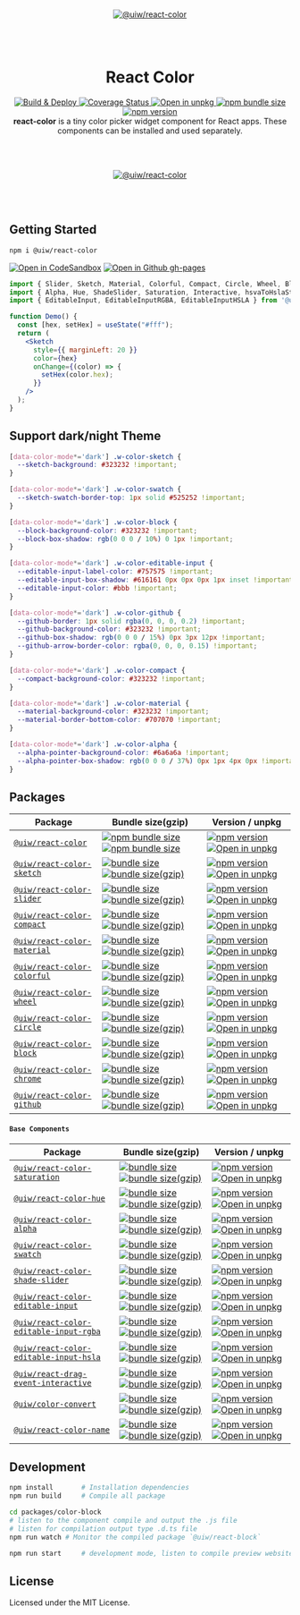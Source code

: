 <!--rehype:ignore:start-->
<br/><br/><br/>
<p align="center">
  <a title="React Color" href="https://uiwjs.github.io/react-color/">
    <img src="https://github.com/uiwjs/react-color/assets/1680273/da32cf40-46fa-4da8-bd8e-fe6ad2ce3b1f" alt="@uiw/react-color" />
  </a>
</p>
<br/><br/>

<h1 align="center">React Color</h1>


<!--rehype:ignore:end-->

<div align="center">
  <a href="https://github.com/uiwjs/react-color/actions/workflows/ci.yml">
    <img alt="Build & Deploy" src="https://github.com/uiwjs/react-color/actions/workflows/ci.yml/badge.svg" />
  </a>
  <a href="https://uiwjs.github.io/react-color/coverage/lcov-report/">
    <img alt="Coverage Status" src="https://uiwjs.github.io/react-color/coverage/badges.svg" />
  </a>
  <a href="https://uiwjs.github.io/npm-unpkg/#/pkg/@uiw/react-color/file/README.md">
    <img alt="Open in unpkg" src="https://img.shields.io/badge/Open%20in-unpkg-blue" />
  </a>
  <a href="https://bundlephobia.com/package/@uiw/react-color">
    <img alt="npm bundle size" src="https://img.shields.io/bundlephobia/minzip/@uiw/react-color" />
  </a>
  <a href="https://www.npmjs.com/package/@uiw/react-color">
    <img alt="npm version" src="https://img.shields.io/npm/v/@uiw/react-color.svg" />
  </a>
</div>

<div align="center">
  <strong>react-color</strong> is a tiny color picker widget component for React apps. These components can be installed and used separately.
</div>

<!--rehype:ignore:start-->
<br/><br/>
<p align="center">
  <a title="React Color" href="https://uiwjs.github.io/react-color/">
    <img src="https://user-images.githubusercontent.com/1680273/126048210-964aa087-8641-428e-a4e4-67cdca812159.png" alt="@uiw/react-color" />
  </a>
</p>
<br/><br/>

<!--rehype:ignore:end-->

## Getting Started

```bash
npm i @uiw/react-color
```

[![Open in CodeSandbox](https://img.shields.io/badge/Open%20in-CodeSandbox-blue?logo=codesandbox)](https://codesandbox.io/embed/react-color-example-rev1n?fontsize=14&hidenavigation=1&theme=dark) [![Open in Github gh-pages](https://img.shields.io/badge/Open%20In-Github%20gh--pages-blue?logo=github)](https://uiwjs.github.io/react-color/)

```jsx
import { Slider, Sketch, Material, Colorful, Compact, Circle, Wheel, Block, Github, Chrome } from '@uiw/react-color';
import { Alpha, Hue, ShadeSlider, Saturation, Interactive, hsvaToHslaString } from '@uiw/react-color';
import { EditableInput, EditableInputRGBA, EditableInputHSLA } from '@uiw/react-color';

function Demo() {
  const [hex, setHex] = useState("#fff");
  return (
    <Sketch
      style={{ marginLeft: 20 }}
      color={hex}
      onChange={(color) => {
        setHex(color.hex);
      }}
    />
  );
}
```

## Support dark/night Theme

```css
[data-color-mode*='dark'] .w-color-sketch {
  --sketch-background: #323232 !important;
}

[data-color-mode*='dark'] .w-color-swatch {
  --sketch-swatch-border-top: 1px solid #525252 !important;
}

[data-color-mode*='dark'] .w-color-block {
  --block-background-color: #323232 !important;
  --block-box-shadow: rgb(0 0 0 / 10%) 0 1px !important;
}

[data-color-mode*='dark'] .w-color-editable-input {
  --editable-input-label-color: #757575 !important;
  --editable-input-box-shadow: #616161 0px 0px 0px 1px inset !important;
  --editable-input-color: #bbb !important;
}

[data-color-mode*='dark'] .w-color-github {
  --github-border: 1px solid rgba(0, 0, 0, 0.2) !important;
  --github-background-color: #323232 !important;
  --github-box-shadow: rgb(0 0 0 / 15%) 0px 3px 12px !important;
  --github-arrow-border-color: rgba(0, 0, 0, 0.15) !important;
}

[data-color-mode*='dark'] .w-color-compact {
  --compact-background-color: #323232 !important;
}

[data-color-mode*='dark'] .w-color-material {
  --material-background-color: #323232 !important;
  --material-border-bottom-color: #707070 !important;
}

[data-color-mode*='dark'] .w-color-alpha {
  --alpha-pointer-background-color: #6a6a6a !important;
  --alpha-pointer-box-shadow: rgb(0 0 0 / 37%) 0px 1px 4px 0px !important;
}
```

## Packages

Package | Bundle size(gzip) | Version / unpkg
----- | ----- | ----
[`@uiw/react-color`](https://uiwjs.github.io/react-color/) | [![npm bundle size](https://img.shields.io/bundlephobia/min/@uiw/react-color?color=3789D6&label=)](https://bundlephobia.com/package/@uiw/react-color) [![npm bundle size](https://img.shields.io/bundlephobia/minzip/@uiw/react-color?color=6ead0a&label=)](https://bundlephobia.com/package/@uiw/react-color) |  [![npm version](https://img.shields.io/npm/v/@uiw/react-color.svg)](https://www.npmjs.com/package/@uiw/react-color) [![Open in unpkg](https://img.shields.io/badge/Open%20in-unpkg-blue)](https://uiwjs.github.io/npm-unpkg/#/pkg/@uiw/react-color/file/README.md)
[`@uiw/react-color-sketch`](https://uiwjs.github.io/react-color/#/sketch) | [![bundle size](https://img.shields.io/bundlephobia/min/@uiw/react-color-sketch?color=3789D6&label=)](https://bundlephobia.com/package/@uiw/react-color-sketch) [![bundle size(gzip)](https://img.shields.io/bundlephobia/minzip/@uiw/react-color-sketch?color=6ead0a&label=)](https://bundlephobia.com/package/@uiw/react-color-sketch) | [![npm version](https://img.shields.io/npm/v/@uiw/react-color-sketch.svg)](https://www.npmjs.com/package/@uiw/react-color-sketch) [![Open in unpkg](https://img.shields.io/badge/Open%20in-unpkg-blue)](https://uiwjs.github.io/npm-unpkg/#/pkg/@uiw/react-color-sketch/file/README.md)
[`@uiw/react-color-slider`](https://uiwjs.github.io/react-color/#/slider) | [![bundle size](https://img.shields.io/bundlephobia/min/@uiw/react-color-slider?color=3789D6&label=)](https://bundlephobia.com/package/@uiw/react-color-slider) [![bundle size(gzip)](https://img.shields.io/bundlephobia/minzip/@uiw/react-color-slider?color=6ead0a&label=)](https://bundlephobia.com/package/@uiw/react-color-slider) | [![npm version](https://img.shields.io/npm/v/@uiw/react-color-slider.svg)](https://www.npmjs.com/package/@uiw/react-color-slider) [![Open in unpkg](https://img.shields.io/badge/Open%20in-unpkg-blue)](https://uiwjs.github.io/npm-unpkg/#/pkg/@uiw/react-color-slider/file/README.md)
[`@uiw/react-color-compact`](https://uiwjs.github.io/react-color/#/compact) | [![bundle size](https://img.shields.io/bundlephobia/min/@uiw/react-color-compact?color=3789D6&label=)](https://bundlephobia.com/package/@uiw/react-color-compact) [![bundle size(gzip)](https://img.shields.io/bundlephobia/minzip/@uiw/react-color-compact?color=6ead0a&label=)](https://bundlephobia.com/package/@uiw/react-color-compact) | [![npm version](https://img.shields.io/npm/v/@uiw/react-color-compact.svg)](https://www.npmjs.com/package/@uiw/react-color-compact) [![Open in unpkg](https://img.shields.io/badge/Open%20in-unpkg-blue)](https://uiwjs.github.io/npm-unpkg/#/pkg/@uiw/react-color-compact/file/README.md)
[`@uiw/react-color-material`](https://uiwjs.github.io/react-color/#/material) | [![bundle size](https://img.shields.io/bundlephobia/min/@uiw/react-color-material?color=3789D6&label=)](https://bundlephobia.com/package/@uiw/react-color-material) [![bundle size(gzip)](https://img.shields.io/bundlephobia/minzip/@uiw/react-color-material?color=6ead0a&label=)](https://bundlephobia.com/package/@uiw/react-color-material) | [![npm version](https://img.shields.io/npm/v/@uiw/react-color-material.svg)](https://www.npmjs.com/package/@uiw/react-color-material) [![Open in unpkg](https://img.shields.io/badge/Open%20in-unpkg-blue)](https://uiwjs.github.io/npm-unpkg/#/pkg/@uiw/react-color-material/file/README.md)
[`@uiw/react-color-colorful`](https://uiwjs.github.io/react-color/#/colorful) | [![bundle size](https://img.shields.io/bundlephobia/min/@uiw/react-color-colorful?color=3789D6&label=)](https://bundlephobia.com/package/@uiw/react-color-colorful) [![bundle size(gzip)](https://img.shields.io/bundlephobia/minzip/@uiw/react-color-colorful?color=6ead0a&label=)](https://bundlephobia.com/package/@uiw/react-color-colorful) | [![npm version](https://img.shields.io/npm/v/@uiw/react-color-colorful.svg)](https://www.npmjs.com/package/@uiw/react-color-colorful) [![Open in unpkg](https://img.shields.io/badge/Open%20in-unpkg-blue)](https://uiwjs.github.io/npm-unpkg/#/pkg/@uiw/react-color-colorful/file/README.md)
[`@uiw/react-color-wheel`](https://uiwjs.github.io/react-color/#/wheel) | [![bundle size](https://img.shields.io/bundlephobia/min/@uiw/react-color-wheel?color=3789D6&label=)](https://bundlephobia.com/package/@uiw/react-color-wheel) [![bundle size(gzip)](https://img.shields.io/bundlephobia/minzip/@uiw/react-color-wheel?color=6ead0a&label=)](https://bundlephobia.com/package/@uiw/react-color-wheel) | [![npm version](https://img.shields.io/npm/v/@uiw/react-color-wheel.svg)](https://www.npmjs.com/package/@uiw/react-color-wheel) [![Open in unpkg](https://img.shields.io/badge/Open%20in-unpkg-blue)](https://uiwjs.github.io/npm-unpkg/#/pkg/@uiw/react-color-wheel/file/README.md)
[`@uiw/react-color-circle`](https://uiwjs.github.io/react-color/#/circle) | [![bundle size](https://img.shields.io/bundlephobia/min/@uiw/react-color-circle?color=3789D6&label=)](https://bundlephobia.com/package/@uiw/react-color-circle) [![bundle size(gzip)](https://img.shields.io/bundlephobia/minzip/@uiw/react-color-circle?color=6ead0a&label=)](https://bundlephobia.com/package/@uiw/react-color-circle) | [![npm version](https://img.shields.io/npm/v/@uiw/react-color-circle.svg)](https://www.npmjs.com/package/@uiw/react-color-circle) [![Open in unpkg](https://img.shields.io/badge/Open%20in-unpkg-blue)](https://uiwjs.github.io/npm-unpkg/#/pkg/@uiw/react-color-circle/file/README.md)
[`@uiw/react-color-block`](https://uiwjs.github.io/react-color/#/block) | [![bundle size](https://img.shields.io/bundlephobia/min/@uiw/react-color-block?color=3789D6&label=)](https://bundlephobia.com/package/@uiw/react-color-block) [![bundle size(gzip)](https://img.shields.io/bundlephobia/minzip/@uiw/react-color-block?color=6ead0a&label=)](https://bundlephobia.com/package/@uiw/react-color-block) | [![npm version](https://img.shields.io/npm/v/@uiw/react-color-block.svg)](https://www.npmjs.com/package/@uiw/react-color-block) [![Open in unpkg](https://img.shields.io/badge/Open%20in-unpkg-blue)](https://uiwjs.github.io/npm-unpkg/#/pkg/@uiw/react-color-block/file/README.md)
[`@uiw/react-color-chrome`](https://uiwjs.github.io/react-color/#/chrome) | [![bundle size](https://img.shields.io/bundlephobia/min/@uiw/react-color-chrome?color=3789D6&label=)](https://bundlephobia.com/package/@uiw/react-color-chrome) [![bundle size(gzip)](https://img.shields.io/bundlephobia/minzip/@uiw/react-color-chrome?color=6ead0a&label=)](https://bundlephobia.com/package/@uiw/react-color-chrome) | [![npm version](https://img.shields.io/npm/v/@uiw/react-color-chrome.svg)](https://www.npmjs.com/package/@uiw/react-color-chrome) [![Open in unpkg](https://img.shields.io/badge/Open%20in-unpkg-blue)](https://uiwjs.github.io/npm-unpkg/#/pkg/@uiw/react-color-chrome/file/README.md)
[`@uiw/react-color-github`](https://uiwjs.github.io/react-color/#/github) | [![bundle size](https://img.shields.io/bundlephobia/min/@uiw/react-color-github?color=3789D6&label=)](https://bundlephobia.com/package/@uiw/react-color-github) [![bundle size(gzip)](https://img.shields.io/bundlephobia/minzip/@uiw/react-color-github?color=6ead0a&label=)](https://bundlephobia.com/package/@uiw/react-color-github) | [![npm version](https://img.shields.io/npm/v/@uiw/react-color-github.svg)](https://www.npmjs.com/package/@uiw/react-color-github) [![Open in unpkg](https://img.shields.io/badge/Open%20in-unpkg-blue)](https://uiwjs.github.io/npm-unpkg/#/pkg/@uiw/react-color-github/file/README.md)

#### `Base Components`

Package | Bundle size(gzip) | Version / unpkg
----- | ----- | ----
[`@uiw/react-color-saturation`](https://uiwjs.github.io/react-color/#/saturation) | [![bundle size](https://img.shields.io/bundlephobia/min/@uiw/react-color-saturation?color=3789D6&label=)](https://bundlephobia.com/package/@uiw/react-color-saturation) [![bundle size(gzip)](https://img.shields.io/bundlephobia/minzip/@uiw/react-color-saturation?color=green&label=)](https://bundlephobia.com/package/@uiw/react-color-saturation) | [![npm version](https://img.shields.io/npm/v/@uiw/react-color-saturation.svg)](https://www.npmjs.com/package/@uiw/react-color-saturation) [![Open in unpkg](https://img.shields.io/badge/Open%20in-unpkg-blue)](https://uiwjs.github.io/npm-unpkg/#/pkg/@uiw/react-color-saturation/file/README.md)
[`@uiw/react-color-hue`](https://uiwjs.github.io/react-color/#/hue) | [![bundle size](https://img.shields.io/bundlephobia/min/@uiw/react-color-hue?color=3789D6&label=)](https://bundlephobia.com/package/@uiw/react-color-hue) [![bundle size(gzip)](https://img.shields.io/bundlephobia/minzip/@uiw/react-color-hue?color=6ead0a&label=)](https://bundlephobia.com/package/@uiw/react-color-hue) | [![npm version](https://img.shields.io/npm/v/@uiw/react-color-hue.svg)](https://www.npmjs.com/package/@uiw/react-color-hue) [![Open in unpkg](https://img.shields.io/badge/Open%20in-unpkg-blue)](https://uiwjs.github.io/npm-unpkg/#/pkg/@uiw/react-color-hue/file/README.md)
[`@uiw/react-color-alpha`](https://uiwjs.github.io/react-color/#/alpha) | [![bundle size](https://img.shields.io/bundlephobia/min/@uiw/react-color-alpha?color=3789D6&label=)](https://bundlephobia.com/package/@uiw/react-color-alpha) [![bundle size(gzip)](https://img.shields.io/bundlephobia/minzip/@uiw/react-color-alpha?color=6ead0a&label=)](https://bundlephobia.com/package/@uiw/react-color-alpha) | [![npm version](https://img.shields.io/npm/v/@uiw/react-color-alpha.svg)](https://www.npmjs.com/package/@uiw/react-color-alpha) [![Open in unpkg](https://img.shields.io/badge/Open%20in-unpkg-blue)](https://uiwjs.github.io/npm-unpkg/#/pkg/@uiw/react-color-alpha/file/README.md)
[`@uiw/react-color-swatch`](https://uiwjs.github.io/react-color/#/swatch) | [![bundle size](https://img.shields.io/bundlephobia/min/@uiw/react-color-swatch?color=3789D6&label=)](https://bundlephobia.com/package/@uiw/react-color-swatch) [![bundle size(gzip)](https://img.shields.io/bundlephobia/minzip/@uiw/react-color-swatch?color=6ead0a&label=)](https://bundlephobia.com/package/@uiw/react-color-swatch) | [![npm version](https://img.shields.io/npm/v/@uiw/react-color-swatch.svg)](https://www.npmjs.com/package/@uiw/react-color-swatch) [![Open in unpkg](https://img.shields.io/badge/Open%20in-unpkg-blue)](https://uiwjs.github.io/npm-unpkg/#/pkg/@uiw/react-color-swatch/file/README.md)
[`@uiw/react-color-shade-slider`](https://uiwjs.github.io/react-color/#/shade-slider) | [![bundle size](https://img.shields.io/bundlephobia/min/@uiw/react-color-shade-slider?color=3789D6&label=)](https://bundlephobia.com/package/@uiw/react-color-shade-slider) [![bundle size(gzip)](https://img.shields.io/bundlephobia/minzip/@uiw/react-color-shade-slider?color=6ead0a&label=)](https://bundlephobia.com/package/@uiw/react-color-shade-slider) | [![npm version](https://img.shields.io/npm/v/@uiw/react-color-shade-slider.svg)](https://www.npmjs.com/package/@uiw/react-color-shade-slider) [![Open in unpkg](https://img.shields.io/badge/Open%20in-unpkg-blue)](https://uiwjs.github.io/npm-unpkg/#/pkg/@uiw/react-color-shade-slider/file/README.md)
[`@uiw/react-color-editable-input`](https://uiwjs.github.io/react-color/#/editable-input) | [![bundle size](https://img.shields.io/bundlephobia/min/@uiw/react-color-editable-input?color=3789D6&label=)](https://bundlephobia.com/package/@uiw/react-color-editable-input) [![bundle size(gzip)](https://img.shields.io/bundlephobia/minzip/@uiw/react-color-editable-input?color=6ead0a&label=)](https://bundlephobia.com/package/@uiw/react-color-editable-input) | [![npm version](https://img.shields.io/npm/v/@uiw/react-color-editable-input.svg)](https://www.npmjs.com/package/@uiw/react-color-editable-input) [![Open in unpkg](https://img.shields.io/badge/Open%20in-unpkg-blue)](https://uiwjs.github.io/npm-unpkg/#/pkg/@uiw/react-color-editable-input/file/README.md)
[`@uiw/react-color-editable-input-rgba`](https://uiwjs.github.io/react-color/#/editable-input-rgba) | [![bundle size](https://img.shields.io/bundlephobia/min/@uiw/react-color-editable-input-rgba?color=3789D6&label=)](https://bundlephobia.com/package/@uiw/react-color-editable-input-rgba) [![bundle size(gzip)](https://img.shields.io/bundlephobia/minzip/@uiw/react-color-editable-input-rgba?color=6ead0a&label=)](https://bundlephobia.com/package/@uiw/react-color-editable-input-rgba) | [![npm version](https://img.shields.io/npm/v/@uiw/react-color-editable-input-rgba.svg)](https://www.npmjs.com/package/@uiw/react-color-editable-input-rgba) [![Open in unpkg](https://img.shields.io/badge/Open%20in-unpkg-blue)](https://uiwjs.github.io/npm-unpkg/#/pkg/@uiw/react-color-editable-input-rgba/file/README.md)
[`@uiw/react-color-editable-input-hsla`](https://uiwjs.github.io/react-color/#/editable-input-hsla) | [![bundle size](https://img.shields.io/bundlephobia/min/@uiw/react-color-editable-input-hsla?color=3789D6&label=)](https://bundlephobia.com/package/@uiw/react-color-editable-input-hsla) [![bundle size(gzip)](https://img.shields.io/bundlephobia/minzip/@uiw/react-color-editable-input-hsla?color=6ead0a&label=)](https://bundlephobia.com/package/@uiw/react-color-editable-input-hsla) | [![npm version](https://img.shields.io/npm/v/@uiw/react-color-editable-input-hsla.svg)](https://www.npmjs.com/package/@uiw/react-color-editable-input-hsla) [![Open in unpkg](https://img.shields.io/badge/Open%20in-unpkg-blue)](https://uiwjs.github.io/npm-unpkg/#/pkg/@uiw/react-color-editable-input-hsla/file/README.md)
[`@uiw/react-drag-event-interactive`](https://uiwjs.github.io/react-color/#/drag-event-interactive) | [![bundle size](https://img.shields.io/bundlephobia/min/@uiw/react-drag-event-interactive?color=3789D6&label=)](https://bundlephobia.com/package/@uiw/react-drag-event-interactive) [![bundle size(gzip)](https://img.shields.io/bundlephobia/minzip/@uiw/react-drag-event-interactive?color=6ead0a&label=)](https://bundlephobia.com/package/@uiw/react-drag-event-interactive) | [![npm version](https://img.shields.io/npm/v/@uiw/react-drag-event-interactive.svg)](https://www.npmjs.com/package/@uiw/react-drag-event-interactive) [![Open in unpkg](https://img.shields.io/badge/Open%20in-unpkg-blue)](https://uiwjs.github.io/npm-unpkg/#/pkg/@uiw/react-drag-event-interactive/file/README.md)
[`@uiw/color-convert`](https://uiwjs.github.io/react-color/#/convert) | [![bundle size](https://img.shields.io/bundlephobia/min/@uiw/color-convert?color=3789D6&label=)](https://bundlephobia.com/package/@uiw/color-convert) [![bundle size(gzip)](https://img.shields.io/bundlephobia/minzip/@uiw/color-convert?color=6ead0a&label=)](https://bundlephobia.com/package/@uiw/color-convert) | [![npm version](https://img.shields.io/npm/v/@uiw/color-convert.svg)](https://www.npmjs.com/package/@uiw/color-convert) [![Open in unpkg](https://img.shields.io/badge/Open%20in-unpkg-blue)](https://uiwjs.github.io/npm-unpkg/#/pkg/@uiw/color-convert/file/README.md)
[`@uiw/react-color-name`](https://uiwjs.github.io/react-color/#/name) | [![bundle size](https://img.shields.io/bundlephobia/min/@uiw/react-color-name?color=3789D6&label=)](https://bundlephobia.com/package/@uiw/react-color-name) [![bundle size(gzip)](https://img.shields.io/bundlephobia/minzip/@uiw/react-color-name?color=6ead0a&label=)](https://bundlephobia.com/package/@uiw/react-color-name) | [![npm version](https://img.shields.io/npm/v/@uiw/react-color-name.svg)](https://www.npmjs.com/package/@uiw/react-color-name) [![Open in unpkg](https://img.shields.io/badge/Open%20in-unpkg-blue)](https://uiwjs.github.io/npm-unpkg/#/pkg/@uiw/react-color-name/file/README.md)

## Development

```bash
npm install       # Installation dependencies
npm run build     # Compile all package
```

```bash
cd packages/color-block
# listen to the component compile and output the .js file
# listen for compilation output type .d.ts file
npm run watch # Monitor the compiled package `@uiw/react-block`
```

```bash
npm run start     # development mode, listen to compile preview website instance
```

## License

Licensed under the MIT License.
